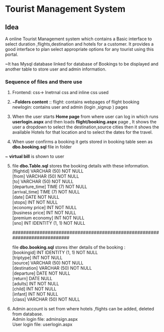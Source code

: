 # Tourist Management System

## Idea
A online Tourist Management system which contains a Basic interface to select duration ,flights,destination and hotels for a customer.
It provides a good interface to plan select appropriate options for any tourist using this portal.


~It has Mysql  database linked for database of Bookings to be displayed and another table to store user and admin information.


### Sequence of files and there use

1. Frontend: css-> Inetrnal css and inline css used</br>
2. ~**Folders content** ::
      flight: contains webpages of flight booking </br>
      newlogin: contains user and admin (login ,signup ) pages</br>
3. When the user starts **Home page** from where user can log in which runs  **userlogin.aspx** and  then loads **flight/booking.aspx** page ,
It shows the user a dropdown to select the destination,source cities then it shows the available Hotels for that location and to select the dates for the travel.  

4. When user confirms a booking it gets stored in booking table seen as **dbo.booking.sql** file in folder</br>

~ **virtual bill** is shown to user</br>

5. file **dbo.Table.sql** stores the booking details with these information.</br>
    [flightid]        VARCHAR (50) NOT NULL</br>
    [from]            VARCHAR (50) NOT NULL</br>
    [to]              VARCHAR (50) NOT NULL</br>
    [departure_time]  TIME (7)     NOT NULL</br>
    [arrival_time]    TIME (7)     NOT NULL</br>
    [date]            DATE         NOT NULL</br>
    [stops]           INT          NOT NULL</br>
    [economy price]   INT          NOT NULL</br>
    [business price]  INT          NOT NULL</br>
    [premium economy] INT          NOT NULL</br>
    [sno]             INT          IDENTITY (1, 1) NOT NULL</br>
    
    ###########################################################################
    
   file **dbo.booking.sql** stores ither details of the booking :</br>
    [bookingid]   INT          IDENTITY (1, 1) NOT NULL</br>
    [triptype]    INT          NOT NULL</br>
    [source]      VARCHAR (50) NOT NULL</br>
    [destination] VARCHAR (50) NOT NULL</br>
    [departure]   DATE         NOT NULL</br>
    [return]      DATE         NULL</br>
    [adults]      INT          NOT NULL</br>
    [child]       INT          NOT NULL</br>
    [infant]      INT          NOT NULL</br>
    [class]       VARCHAR (50) NOT NULL</br>


5. Admin account is set from where hotels ,flights can be added, deleted  from database.</br>
   Admin login file: adminsign.aspx</br>
   User login file: userlogin.aspx</br>
              
           
